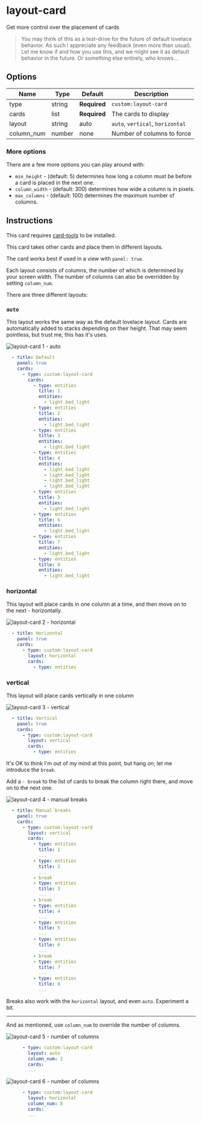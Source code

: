 layout-card
===========

Get more control over the placement of cards

> You may think of this as a test-drive for the future of default lovelace behavior. As such I appreciate any feedback (even more than usual). Let me know if and how you use this, and we might see it as default behavior in the future. Or something else entirely, who knows...

## Options

| Name | Type | Default | Description
| ---- | ---- | ------- | -----------
| type | string | **Required** | `custom:layout-card`
| cards | list | **Required** | The cards to display
| layout | string | auto | `auto`, `vertical`, `horizontal`
| column\_num | number | none | Number of columns to force

### More options

There are a few more options you can play around with:

- `min_height` - (default: 5) determines how long a column must be before a card is placed in the next one.
- `column_width` - (default: 300) determines how wide a column is in pixels.
- `max_columns` - (default: 100) determines the maximum number of columns.


## Instructions

This card requires [card-tools](https://github.com/thomasloven/lovelace-card-tools) to be installed.

This card takes other cards and place them in different layouts.

The card works best if used in a view with `panel: true`.

Each layout consists of columns, the number of which is determined by your screen width. The number of columns can also be overridden by setting `column_num`.

There are three different layouts:

### `auto`

This layout works the same way as the default lovelace layout. Cards are automatically added to stacks depending on their height.
That may seem pointless, but trust me, this has it's uses.

![layout-card 1 - auto](https://user-images.githubusercontent.com/1299821/48088464-62312500-e202-11e8-8ccc-0ef6ac10ec2e.png)
```yaml
  - title: Default
    panel: true
    cards:
      - type: custom:layout-card
        cards:
          - type: entities
            title: 1
            entities:
              - light.bed_light
          - type: entities
            title: 2
            entities:
              - light.bed_light
          - type: entities
            title: 3
            entities:
              - light.bed_light
          - type: entities
            title: 4
            entities:
              - light.bed_light
              - light.bed_light
              - light.bed_light
              - light.bed_light
          - type: entities
            title: 5
            entities:
              - light.bed_light
          - type: entities
            title: 6
            entities:
              - light.bed_light
          - type: entities
            title: 7
            entities:
              - light.bed_light
          - type: entities
            title: 8
            entities:
              - light.bed_light
```

### horizontal

This layout will place cards in one column at a time, and then move on to the next - horizontally.

![layout-card 2 - horizontal](https://user-images.githubusercontent.com/1299821/48088463-62312500-e202-11e8-875a-5ff836069017.png)
```yaml
  - title: Horizontal
    panel: true
    cards:
      - type: custom:layout-card
        layout: horizontal
        cards:
          - type: entities
```

### vertical

This layout will place cards vertically in one column

![layout-card 3 - vertical](https://user-images.githubusercontent.com/1299821/48088462-62312500-e202-11e8-8e5e-7f4d1821eeb8.png)
```yaml
  - title: Vertical
    panel: true
    cards:
      - type: custom:layout-card
        layout: vertical
        cards:
          - type: entities
```

It's OK to think I'm out of my mind at this point, but hang on; let me introduce the `break`.

Add a `- break` to the list of cards to break the column right there, and move on to the next one.

![layout-card 4 - manual breaks](https://user-images.githubusercontent.com/1299821/48088461-62312500-e202-11e8-96ab-e4f560f8d4fc.png)
```yaml
  - title: Manual breaks
    panel: true
    cards:
      - type: custom:layout-card
        layout: vertical
        cards:
          - type: entities
            title: 1
            ...
          - type: entities
            title: 2
            ...
          - break
          - type: entities
            title: 3
            ...
          - break
          - type: entities
            title: 4
            ...
          - type: entities
            title: 5
            ...
          - type: entities
            title: 6
            ...
          - break
          - type: entities
            title: 7
            ...
          - type: entities
            title: 8
            ...
```

Breaks also work with the `horizontal` layout, and even `auto`. Experiment a bit.

---

And as mentioned, use `column_num` to override the number of columns.

![layout-card 5 - number of columns](https://user-images.githubusercontent.com/1299821/48088460-61988e80-e202-11e8-990f-22c5e0319b43.png)
```yaml
      - type: custom:layout-card
        layout: auto
        column_num: 2
        cards:
        ...
```

![layout-card 6 - number of columns](https://user-images.githubusercontent.com/1299821/48088459-61988e80-e202-11e8-9694-e7688ce34b5c.png)
```yaml
      - type: custom:layout-card
        layout: horizontal
        column_num: 8
        cards:
        ...
```
